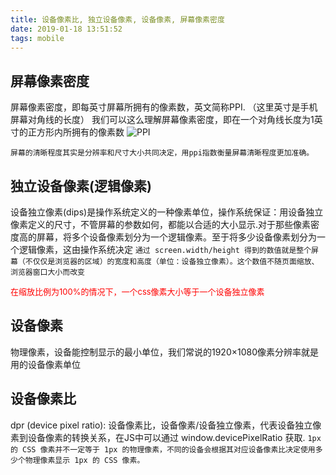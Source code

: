 ```yaml
---
title: 设备像素比, 独立设备像素, 设备像素, 屏幕像素密度
date: 2019-01-18 13:51:52
tags: mobile
---
```


## 屏幕像素密度
屏幕像素密度，即每英寸屏幕所拥有的像素数，英文简称PPI. （这里英寸是手机屏幕对角线的长度）
我们可以这么理解屏幕像素密度，即在一个对角线长度为1英寸的正方形内所拥有的像素数
![PPI](/images/mobile/ppi.jpg)

`屏幕的清晰程度其实是分辨率和尺寸大小共同决定，用ppi指数衡量屏幕清晰程度更加准确。`

## 独立设备像素(逻辑像素)
设备独立像素(dips)是操作系统定义的一种像素单位，操作系统保证：用设备独立像素定义的尺寸，不管屏幕的参数如何，都能以合适的大小显示.对于那些像素密度高的屏幕，将多个设备像素划分为一个逻辑像素。至于将多少设备像素划分为一个逻辑像素，这由操作系统决定
`通过 screen.width/height 得到的数值就是整个屏幕（不仅仅是浏览器的区域）的宽度和高度（单位：设备独立像素）。这个数值不随页面缩放、浏览器窗口大小而改变`

<font size=2 color=red>在缩放比例为100%的情况下，一个css像素大小等于一个设备独立像素</font>

## 设备像素
物理像素，设备能控制显示的最小单位，我们常说的1920×1080像素分辨率就是用的设备像素单位

## 设备像素比
dpr (device pixel ratio): 设备像素比，设备像素/设备独立像素，代表设备独立像素到设备像素的转换关系，在JS中可以通过 window.devicePixelRatio 获取.
`1px 的 CSS 像素并不一定等于 1px 的物理像素，不同的设备会根据其对应设备像素比决定使用多少个物理像素显示 1px 的 CSS 像素。`